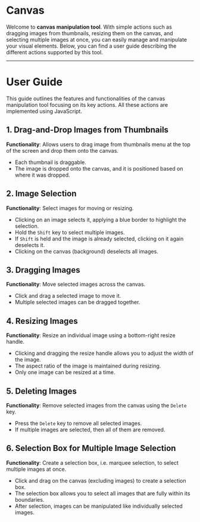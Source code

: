 # Canvas

Welcome to **canvas manipulation tool**. With simple actions such as dragging images from thumbnails, resizing them on the canvas, and selecting multiple images at once, you can easily manage and manipulate your visual elements. Below, you can find a user guide describing the different actions supported by this tool.

---

# User Guide

This guide outlines the features and functionalities of the canvas manipulation tool focusing on its key actions. All these actions are implemented using JavaScript.

## 1. Drag-and-Drop Images from Thumbnails

**Functionality**: Allows users to drag image from thumbnails menu at the top of the screen and drop them onto the canvas.

- Each thumbnail is draggable.
- The image is dropped onto the canvas, and it is positioned based on where it was dropped.

## 2. Image Selection

**Functionality**: Select images for moving or resizing.

- Clicking on an image selects it, applying a blue border to highlight the selection.
- Hold the `Shift` key to select multiple images.
- If `Shift` is held and the image is already selected, clicking on it again deselects it.
- Clicking on the canvas (background) deselects all images.

## 3. Dragging Images

**Functionality**: Move selected images across the canvas.

- Click and drag a selected image to move it.
- Multiple selected images can be dragged together.

## 4. Resizing Images

**Functionality**: Resize an individual image using a bottom-right resize handle.

- Clicking and dragging the resize handle allows you to adjust the width of the image.
- The aspect ratio of the image is maintained during resizing.
- Only one image can be resized at a time.

## 5. Deleting Images

**Functionality**: Remove selected images from the canvas using the `Delete` key.

- Press the `Delete` key to remove all selected images.
- If multiple images are selected, then all of them are removed.

## 6. Selection Box for Multiple Image Selection

**Functionality**: Create a selection box, i.e. marquee selection, to select multiple images at once.

- Click and drag on the canvas (excluding images) to create a selection box.
- The selection box allows you to select all images that are fully within its boundaries.
- After selection, images can be manipulated like individually selected images.